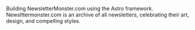 Building NewsletterMonster.com using the Astro framework.
Newslttermonster.com is an archive of all newsletters, celebrating their art, design, and compelling styles.


